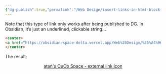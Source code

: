 ```yaml
---
{"dg-publish":true,"permalink":"/Web Design/insert-links-in-html-block-in-markdown/","title":"Center links in markdown (with Obsidian)","noteIcon":"1","created":"2024-09-16T01:10:17.752+08:00","updated":"2024-09-16T02:46:03.104+08:00"}
---
```



Note that this type of link only works after being published to DG. In Obsidian, it’s just an underlined, clickable string...

```html
<center>
<a href=“https://obsidian-space-delta.vercel.app/Web%20Design/%E5%A4%96%E9%83%A8%E9%80%A3%E7%B5%90%E5%9C%96%E7%A4%BA-external-link-icon”>atan's OuOb Space - external link icon</a>
</center>
```

The result:
<center>
<a href=“https://obsidian-space-delta.vercel.app/Web%20Design/%E5%A4%96%E9%83%A8%E9%80%A3%E7%B5%90%E5%9C%96%E7%A4%BA-external-link-icon”>atan's OuOb Space - external link icon</a>
</center>
